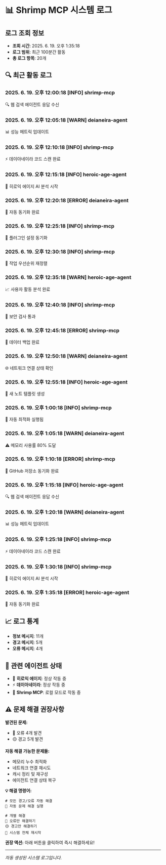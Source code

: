 # 📊 Shrimp MCP 시스템 로그

## 로그 조회 정보
- **조회 시간**: 2025. 6. 19. 오후 1:35:18
- **로그 범위**: 최근 100분간 활동
- **총 로그 항목**: 20개

## 🔍 최근 활동 로그

### 2025. 6. 19. 오후 12:00:18 [INFO] shrimp-mcp
🔍 웹 검색 에이전트 응답 수신

### 2025. 6. 19. 오후 12:05:18 [WARN] deianeira-agent
📊 성능 메트릭 업데이트

### 2025. 6. 19. 오후 12:10:18 [INFO] shrimp-mcp
⚡ 데이아네이라 코드 스캔 완료

### 2025. 6. 19. 오후 12:15:18 [INFO] heroic-age-agent
🚀 히로익 에이지 AI 분석 시작

### 2025. 6. 19. 오후 12:20:18 [ERROR] deianeira-agent
🔄 자동 동기화 완료

### 2025. 6. 19. 오후 12:25:18 [INFO] shrimp-mcp
🔄 플러그인 설정 동기화

### 2025. 6. 19. 오후 12:30:18 [INFO] shrimp-mcp
🎯 작업 우선순위 재정렬

### 2025. 6. 19. 오후 12:35:18 [WARN] heroic-age-agent
📈 사용자 활동 분석 완료

### 2025. 6. 19. 오후 12:40:18 [INFO] shrimp-mcp
🔐 보안 검사 통과

### 2025. 6. 19. 오후 12:45:18 [ERROR] shrimp-mcp
💾 데이터 백업 완료

### 2025. 6. 19. 오후 12:50:18 [WARN] deianeira-agent
🌐 네트워크 연결 상태 확인

### 2025. 6. 19. 오후 12:55:18 [INFO] heroic-age-agent
📝 새 노트 템플릿 생성

### 2025. 6. 19. 오후 1:00:18 [INFO] shrimp-mcp
🔧 자동 최적화 실행됨

### 2025. 6. 19. 오후 1:05:18 [WARN] deianeira-agent
⚠️ 메모리 사용률 80% 도달

### 2025. 6. 19. 오후 1:10:18 [ERROR] shrimp-mcp
🐙 GitHub 저장소 동기화 완료

### 2025. 6. 19. 오후 1:15:18 [INFO] heroic-age-agent
🔍 웹 검색 에이전트 응답 수신

### 2025. 6. 19. 오후 1:20:18 [WARN] deianeira-agent
📊 성능 메트릭 업데이트

### 2025. 6. 19. 오후 1:25:18 [INFO] shrimp-mcp
⚡ 데이아네이라 코드 스캔 완료

### 2025. 6. 19. 오후 1:30:18 [INFO] shrimp-mcp
🚀 히로익 에이지 AI 분석 시작

### 2025. 6. 19. 오후 1:35:18 [ERROR] heroic-age-agent
🔄 자동 동기화 완료


## 📈 로그 통계
- **정보 메시지**: 11개
- **경고 메시지**: 5개  
- **오류 메시지**: 4개

## 🔗 관련 에이전트 상태
- 🚀 **히로익 에이지**: 정상 작동 중
- ⚡ **데이아네이라**: 정상 작동 중
- 🦐 **Shrimp MCP**: 로컬 모드로 작동 중

## ⚠️ 문제 해결 권장사항

**발견된 문제:**
- 🔴 오류 4개 발견
- 🟡 경고 5개 발견

**자동 해결 가능한 문제들:**
- 메모리 누수 최적화
- 네트워크 연결 재시도
- 캐시 정리 및 재구성
- 에이전트 연결 상태 복구

**💡 해결 명령어:**
```
# 모든 경고/오류 자동 해결
🔧 자동 문제 해결 실행

# 개별 해결
🔴 오류만 해결하기
🟡 경고만 해결하기
🔄 시스템 전체 재시작
```

**권장 액션:** 아래 버튼을 클릭하여 즉시 해결하세요!

---
*자동 생성된 시스템 로그입니다.*